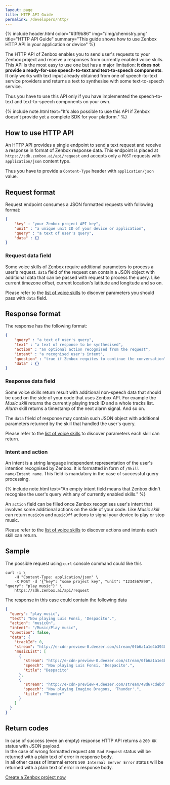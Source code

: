 ```yaml
---
layout: page
title: HTTP API Guide
permalink: /developers/http/
---
```


{% include header.html color="#3f9b86" img="/img/chemistry.png" title="HTTP API Guide" summary="This guide shows how to use Zenbox HTTP API in your application or device" %}

The HTTP API of Zenbox enables you to send user\'s requests to your Zenbox project and receive a responses from currently enabled voice skills.
This API is the most easy to use one but has a major limitation: **it does not provide a ready-for-use speech-to-text and text-to-speech components**.
It only works with text input already obtained from one of speech-to-text service providers and returns a text to synthesise with some text-to-speech service.

Thus you have to use this API only if you have implemented the speech-to-text and text-to-speech components on your own.

{% include note.html text="It's also possible to use this API if Zenbox doesn't provide yet a complete SDK for your platform." %}

## How to use HTTP API
An HTTP API provides a single endpoint to send a text request and receive a response in format of Zenbox response data.
This endpoint is placed at `https://sdk.zenbox.ai/api/request` and accepts only a `POST` requests with `application/json` content type.

Thus you have to provide a `Content-Type` header with `application/json` value.

## Request format
Request endpoint consumes a JSON formatted requests with following format:

```json
{
    "key" : "your Zenbox project API key",
    "unit" : "a unique unit ID of your device or application",
    "query" : "a text of user's query",
    "data" : {}
}
```

### Request data field
Some voice skills of Zenbox require additional parameters to process a user\'s request.
`data` field of the request can contain a JSON object with additional data that can be passed with request to process the query.
Like current timezone offset, current location\'s latitude and longitude and so on.

Please refer to the [list of voice skills](/skills/) to discover parameters you should pass with `data` field.

## Response format
The response has the following format:

```json
{
    "query" : "a text of user's query",
    "text" : "a text of response to be synthesised",
    "action" : "an optional action recognised from the request",
    "intent" : "a recognised user's intent",
    "question" : "true if Zenbox requites to continue the conversation",
    "data" : {}
}
```

### Response data field
Some voice skills return result with additional non-speech data that should be used on the side of your code that uses Zenbox API.
For example the _Music skill_ returns the currently playing track ID and a whole tracks list.
_Alarm_ skill returns a timestamp of the next alarm signal. And so on.

The `data` frield of response may contain such JSON object with additional parameters returned by the skill that handled the user\'s query.

Please refer to the [list of voice skills](/skills/) to discover parameters each skill can return.

### Intent and action
An intent is a string language independent representation of the user\'s intention recognised by Zenbox.
It is formatted in form of `/Skill name/Intent name`.
This field is mandatory in the case of successful query processing.

{% include note.html text="An empty intent field means that Zenbox didn't recognise the user's query with any of currently enabled skills." %}


An `action` field can be filled once Zenbox recognises user\'s intent that involves some additional actions on the side of your code.
Like _Music skill_ can return `musicOn` and `musicOff` actions to signal your device to play or stop music.

Please refer to the [list of voice skills](/skills/) to discover actions and intents each skill can return.

## Sample
The possible request using `curl` console command could like this

```
curl -i \
    -H "Content-Type: application/json" \
    -X POST -d '{"key": "some project key", "unit": "1234567890", "query": "play music"}' \
    https://sdk.zenbox.ai/api/request
```

The response in this case could contain the following data

```json
{
  "query": "play music",
  "text": "Now playing Luis Fonsi, 'Despacito'.",
  "action": "musicOn",
  "intent": "/Music/Play music",
  "question": false,
  "data": {
    "trackId": 0,
    "stream": "http://e-cdn-preview-0.deezer.com/stream/0fb6a1a1e4b3940e51e8f506aadaddb2-4.mp3",
    "musicList": [
      {
        "stream": "http://e-cdn-preview-0.deezer.com/stream/0fb6a1a1e4b3940e51e8f506aadaddb2-4.mp3",
        "speech": "Now playing Luis Fonsi, 'Despacito'.",
        "title": "Despacito"
      },
      {
        "stream": "http://e-cdn-preview-4.deezer.com/stream/48d67cdebdf06b2812cf05f1c06dbdad-4.mp3",
        "speech": "Now playing Imagine Dragons, 'Thunder'.",
        "title": "Thunder"
      }
    ]
  }
}    
```

## Return codes
In case of success (even an empty) response HTTP API returns a `200 OK` status with JSON payload.  
In the case of wrong formatted request `400 Bad Request` status will be returned with a plain text of error in response body.  
In all other cases of internal errors `500 Internal Server Error` status will be returned with a plain text of error in response body.

<div class="text-center padding-top-2x">
  <a href="http://sdk.zenbox.ai" target="_blank" class="btn btn-lg btn-primary">Create a Zenbox project now</a>
</div>